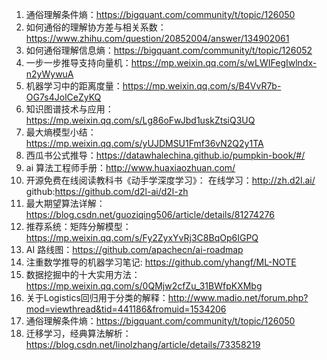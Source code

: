 1. 通俗理解条件熵：https://bigquant.com/community/t/topic/126050
2. 如何通俗的理解协方差与相关系数：https://www.zhihu.com/question/20852004/answer/134902061
3. 如何通俗理解信息熵：https://bigquant.com/community/t/topic/126052
4. 一步一步推导支持向量机：https://mp.weixin.qq.com/s/wLWIFegIwlndx-n2yWywuA
5. 机器学习中的距离度量：https://mp.weixin.qq.com/s/B4VvR7b-OG7s4JolCeZyKQ
6. 知识图谱技术与应用：https://mp.weixin.qq.com/s/Lg86oFwJbd1uskZtsiQ3UQ
7. 最大熵模型小结：https://mp.weixin.qq.com/s/yUJDMSU1Fmf36vN2Q2y1TA
8. 西瓜书公式推导：https://datawhalechina.github.io/pumpkin-book/#/
9. ai 算法工程师手册：http://www.huaxiaozhuan.com/
10. 开源免费在线阅读教科书《动手学深度学习》：
	在线学习：http://zh.d2l.ai/
	github:https://github.com/d2l-ai/d2l-zh
11. 最大期望算法详解：https://blog.csdn.net/guoziqing506/article/details/81274276
12. 推荐系统：矩阵分解模型：https://mp.weixin.qq.com/s/Fy2ZyxYvRj3C8BqOp6IGPQ
13. AI 路线图：https://github.com/apachecn/ai-roadmap
14. 注重数学推导的机器学习笔记: https://github.com/yhangf/ML-NOTE
15. 数据挖掘中的十大实用方法：https://mp.weixin.qq.com/s/0QMjw2cfZu_31BWfpKXMbg
16. 关于Logistics回归用于分类的解释：http://www.madio.net/forum.php?mod=viewthread&tid=441186&fromuid=1534206
17. 通俗理解条件熵：https://bigquant.com/community/t/topic/126050
18. 迁移学习，经典算法解析：https://blog.csdn.net/linolzhang/article/details/73358219